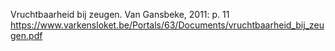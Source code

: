 Vruchtbaarheid bij zeugen. Van Gansbeke, 2011: p. 11 https://www.varkensloket.be/Portals/63/Documents/vruchtbaarheid_bij_zeugen.pdf  